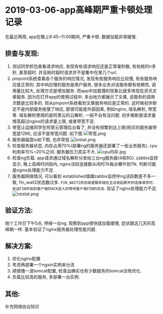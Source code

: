 # 2019-03-06-app高峰期严重卡顿处理记录

在最近两周, app在晚上8:45~11:00期间, 严重卡顿. 数据加载非常缓慢.

## 排查与发现:

1. 测试同学抓包查看请求响应, 发现有些请求响应还是正常毫秒数, 有些耗时n多秒, 甚至超时. 并且耗时超时请求并不是集中在某几个url.
2. pinpoint系统查看各个服务的响应情况, 发现有些服务响应比较慢, 有些服务响应是正常的. 其中响应慢的服务是用户服务, 很多业务对该服务都有依赖性, 调用量比较大, 处理方式是增加服务. 而app中加载慢的现象比就多体现在资讯文章服务. 因为在打开app的使用过程中, 多出地方都展示了文章, 该服务的调用次数是比较多的. 但从pinpoint系统看到文章服务响应是正常的. 这时候初步断定不是内部服务拖慢了响应, 那很可能是外部因素, 例如nginx, 域名解析, 带宽等. 域名解析使用的是阿里云的云解析, 一般不会有没问题. 初步推断是请求量增高超过nginx的请求量上限, 或者带宽不足. 
3. 带宽让运维同学在阿里云管理后台看了. 并没有频繁到达上限\(购买的服务器带宽是12M\), 应该不是带宽问题. 如下图 ![&#x5E26;&#x5BBD;.png](../../.gitbook/assets/4039130-4d0c4da3293513db.png)
4. 服务器磁盘io如下图, 也非常低 ![iostat.png](../../.gitbook/assets/4039130-36ca274ee78da3bb.png)
5. 检查服务器状态, 内存占用70%\(部署ng的服务器还部署了一些业务服务\), cpu利用率15%~20%之间. 服务器压力其实不大. ![cpu&#x5185;&#x5B58;.jpg](../../.gitbook/assets/4039130-a44a037480fb1e1a.jpg)
6. 检查ng负载. app请求通过域名解析分发给三台ng服务器\(4核8G\). zabbix监控显示, 晚上高峰时间段内, nginx活跃连接数从闲时7k每台攀升到11k. 判断可能是nginx处理能力不足.
7. 服务器网络情况, 可以看到 established值跟zabbix监控中ng活跃数差不多一致, fin\_wait2状态数过多. `FIN_WAIT2状态就是服务端在主动发起断开的连接请求时，发送FIN并收到客户端的ACK进入的等待客户端FIN的状态`. 验证了nginx处理能力不足. ![nestat.png](../../.gitbook/assets/4039130-1049b56a4b595f3c.png)

## 验证方法:

挑个工作日下午5点, 停掉一台ng, 观察到app很快就加载缓慢, 症状跟这几天的高峰期一样. 基本验证了nginx服务器处理性能问题.

## 解决方案:

1. 优化nginx配置
2. 考虑再部署一个ngxin实例来分流
3. 顺便撸一波tomcat配置, 检查出确实也有少数服务的tomcat没有优化.
4. 负载比较高的服务, 多部署一台实例. 

## 其他:

补充网络协议知识

